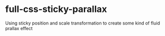 # full-css-sticky-parallax
Using sticky position and scale transformation to create some kind of fluid prallax effect
